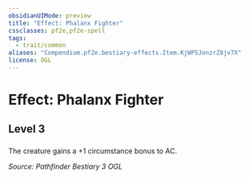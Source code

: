 ```yaml
---
obsidianUIMode: preview
title: "Effect: Phalanx Fighter"
cssclasses: pf2e,pf2e-spell
tags:
  - trait/common
aliases: "Compendium.pf2e.bestiary-effects.Item.KjWPSJonzrZ8jv7X"
license: OGL
---
```

# Effect: Phalanx Fighter
## Level 3
### 






The creature gains a +1 circumstance bonus to AC.

*Source: Pathfinder Bestiary 3*
*OGL*
